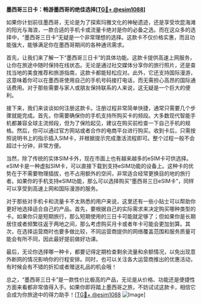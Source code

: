 **墨西哥三日卡：畅游墨西哥的绝佳选择[[TG💪+ @esim1088](https://t.me/s/esim1088)]**

如果你计划前往墨西哥，无论是为了探索玛雅文化的神秘遗迹，还是享受坎昆海滩的阳光与海浪，一款合适的手机卡或流量卡绝对是你的必备之选。而在这众多的选择中，“墨西哥三日卡”无疑是一个非常理想的选择。这款卡不仅价格实惠，而且功能强大，能够满足你在墨西哥期间的各种通讯需求。

首先，让我们来了解一下“墨西哥三日卡”的具体功能。这款卡提供高速上网服务，让你在旅途中随时保持在线状态。无论是通过社交媒体分享你的旅行照片，还是查找当地的美食推荐和旅游指南，这款卡都能轻松应对。此外，它还支持国际漫游，这意味着你可以在墨西哥使用自己的手机号码接打电话，而无需担心高昂的国际通话费用。对于那些需要与家人或朋友保持联系的人来说，这无疑是一个巨大的便利。

接下来，我们来谈谈如何注册这款卡。注册过程非常简单快捷，通常只需要几个步骤就能完成。首先，你需要确保你的手机支持所购买卡的频段。大多数现代智能手机都兼容全球主流频段，但为了保险起见，建议在购买前检查一下自己手机的规格。然后，你可以通过官方网站或者合作的电商平台进行购买。收到卡后，只需按照说明书上的指示插入SIM卡，并根据提示完成激活流程即可。整个过程一般不会超过十分钟，非常方便。

当然，除了传统的实体SIM卡外，现在市面上也有越来越多的eSIM卡可供选择。eSIM卡是一种虚拟SIM卡，可以直接下载到支持eSIM功能的设备上。这种卡的优势在于不需要物理插拔，也不占用额外的空间，非常适合经常更换目的地的旅行者。如果你的手机支持eSIM功能，那么可以选择购买“墨西哥三日eSIM卡”，同样可以享受到高速上网和国际漫游的服务。

对于那些对手机卡和流量卡不太熟悉的用户来说，这里还有一些小贴士可以帮助你更好地选择适合自己的产品。首先，要根据自己的实际需求来决定购买哪种类型的卡。如果你只是短期旅行，那么短期使用的三日卡可能就足够了；但如果你是长期居住或者频繁往返于两地之间，那么考虑购买月卡或者年卡可能会更加划算。其次，在选择运营商时也要多做比较，不同运营商提供的网络覆盖范围和服务质量可能会有所不同，因此最好提前做好功课。

最后，无论你选择哪一种卡，都要记得定期检查剩余流量和余额情况，以免出现意外断网的情况影响你的行程安排。同时，也可以关注各大运营商推出的优惠活动，有时候会有不错的折扣或者赠送礼品的机会哦！

总之，“墨西哥三日卡”是一款性价比极高的产品，无论是从价格、功能还是便捷性方面来看都非常值得入手。如果你即将踏上墨西哥之旅，不妨试试这款卡，相信它会成为你旅途中的得力助手！[[TG💪+ @esim1088](https://t.me/s/esim1088) ![Image](https://i.postimg.cc/4NQfJmqS/Snipaste-2025-05-13-00-14-12.png)]